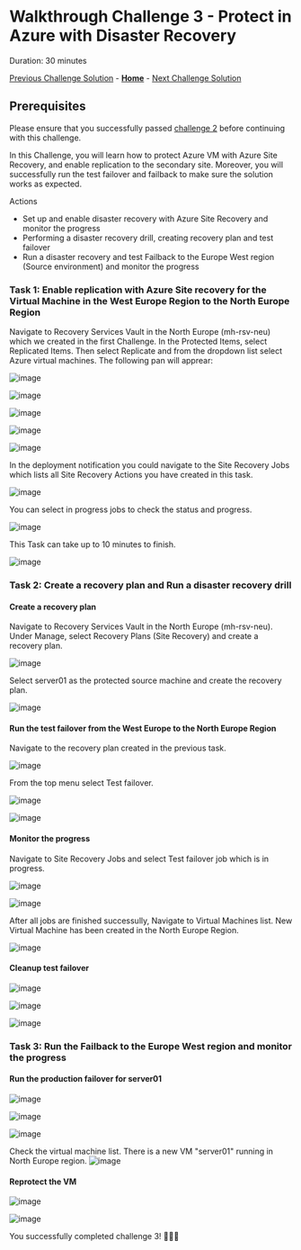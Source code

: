 # Walkthrough Challenge 3 - Protect in Azure with Disaster Recovery

Duration: 30 minutes

[Previous Challenge Solution](../challenge-2/solution.md) - **[Home](../../Readme.md)** - [Next Challenge Solution](../challenge-4/solution.md)

## Prerequisites

Please ensure that you successfully passed [challenge 2](../../Readme.md#challenge-2) before continuing with this challenge.

In this Challenge, you will learn how to protect Azure VM with Azure Site Recovery, and enable replication to the secondary site. Moreover, you will successfully run the test failover and failback to make sure the solution works as expected.

Actions

* Set up and enable disaster recovery with Azure Site Recovery and monitor the progress
* Performing a disaster recovery drill, creating recovery plan and test failover 
* Run a disaster recovery and test Failback to the Europe West region (Source environment) and monitor the progress

### Task 1: Enable replication with Azure Site recovery for the Virtual Machine in the West Europe Region to the North Europe Region

Navigate to Recovery Services Vault in the North Europe (mh-rsv-neu) which we created in the first Challenge. In the Protected Items, select Replicated Items. Then select Replicate and from the dropdown list select Azure virtual machines. The following pan will apprear:

![image](./img/mh-ch-screenshot-01.png)

![image](./img/mh-ch-screenshot-02.png)

![image](./img/mh-ch-screenshot-03.png)

![image](./img/mh-ch-screenshot-04.png)

![image](./img/mh-ch-screenshot-05.png)

In the deployment notification you could navigate to the Site Recovery Jobs which lists all Site Recovery Actions you have created in this task.

![image](./img/mh-ch-screenshot-06.png)

You can select in progress jobs to check the status and progress.

![image](./img/mh-ch-screenshot-07.png)

This Task can take up to 10 minutes to finish.

![image](./img/mh-ch-screenshot-08.png)

### Task 2: Create a recovery plan and Run a disaster recovery drill

#### Create a recovery plan
Navigate to Recovery Services Vault in the North Europe (mh-rsv-neu). Under Manage, select Recovery Plans (Site Recovery) and create a recovery plan.

![image](./img/mh-ch-screenshot-09.png)

Select server01 as the protected source machine and create the recovery plan.

![image](./img/mh-ch-screenshot-10.png)

#### Run the test failover from the West Europe to the North Europe Region
Navigate to the recovery plan created in the previous task. 

![image](./img/mh-ch-screenshot-11.png)

From the top menu select Test failover.

![image](./img/mh-ch-screenshot-12.png)


![image](./img/mh-ch-screenshot-13.png)

#### Monitor the progress
Navigate to Site Recovery Jobs and select Test failover job which is in progress.

![image](./img/mh-ch-screenshot-14.png)


![image](./img/mh-ch-screenshot-15.png)

After all jobs are finished successully, Navigate to Virtual Machines list. New Virtual Machine has been created in the North Europe Region.

![image](./img/mh-ch-screenshot-16.png)

#### Cleanup test failover
![image](./img/mh-ch-screenshot-17.png)

![image](./img/mh-ch-screenshot-18.png)

![image](./img/mh-ch-screenshot-19.png)


### Task 3: Run the Failback to the Europe West region and monitor the progress
#### Run the production failover for server01
![image](./img/mh-ch-screenshot-20.png)

![image](./img/mh-ch-screenshot-21.png)

![image](./img/mh-ch-screenshot-22.png)

Check the virtual machine list. There is a new VM "server01" running in North Europe region.
![image](./img/mh-ch-screenshot-23.png)

#### Reprotect the VM
![image](./img/mh-ch-screenshot-24.png)

![image](./img/mh-ch-screenshot-25.png)

You successfully completed challenge 3! 🚀🚀🚀

